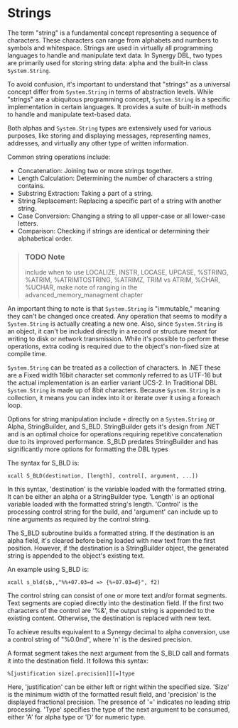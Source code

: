 # Strings
The term "string" is a fundamental concept representing a sequence of characters. These characters can range from alphabets and numbers to symbols and whitespace. Strings are used in virtually all programming languages to handle and manipulate text data. In Synergy DBL, two types are primarily used for storing string data: alpha and the built-in class `System.String`.

To avoid confusion, it's important to understand that "strings" as a universal concept differ from `System.String` in terms of abstraction levels. While "strings" are a ubiquitous programming concept, `System.String` is a specific implementation in certain languages. It provides a suite of built-in methods to handle and manipulate text-based data.

Both alphas and `System.String` types are extensively used for various purposes, like storing and displaying messages, representing names, addresses, and virtually any other type of written information.

Common string operations include:

-   Concatenation: Joining two or more strings together.
-   Length Calculation: Determining the number of characters a string contains.
-   Substring Extraction: Taking a part of a string.
-   String Replacement: Replacing a specific part of a string with another string.
-   Case Conversion: Changing a string to all upper-case or all lower-case letters.
-   Comparison: Checking if strings are identical or determining their alphabetical order.

> ### TODO Note
> include when to use LOCALIZE, INSTR, LOCASE, UPCASE, %STRING, %ATRIM, %ATRIMTOSTRING, %ATRIMZ, TRIM vs ATRIM, %CHAR, %UCHAR, make note of ranging in the advanced_memory_managment chapter 


An important thing to note is that `System.String` is "immutable," meaning they can't be changed once created. Any operation that seems to modify a `System.String` is actually creating a new one. Also, since `System.String` is an object, it can't be included directly in a record or structure meant for writing to disk or network transmission. While it's possible to perform these operations, extra coding is required due to the object's non-fixed size at compile time.

`System.String` can be treated as a collection of characters. In .NET these are a Fixed width 16bit character set commonly referred to as UTF-16 but the actual implementation is an earlier variant UCS-2. In Traditional DBL `System.String` is made up of 8bit characters. Because `System.String` is a collection, it means you can index into it or iterate over it using a foreach loop.

Options for string manipulation include `+` directly on a `System.String` or Alpha, StringBuilder, and S_BLD. StringBuilder gets it's design from .NET and is an optimal choice for operations requiring repetitive concatenation due to its improved performance. S_BLD predates StringBuilder and has significantly more options for formatting the DBL types

The syntax for S_BLD is:

`xcall S_BLD(destination, [length], control[, argument, ...])`

In this syntax, 'destination' is the variable loaded with the formatted string. It can be either an alpha or a StringBuilder type. 'Length' is an optional variable loaded with the formatted string's length. 'Control' is the processing control string for the build, and 'argument' can include up to nine arguments as required by the control string.

The S_BLD subroutine builds a formatted string. If the destination is an alpha field, it's cleared before being loaded with new text from the first position. However, if the destination is a StringBuilder object, the generated string is appended to the object's existing text.

An example using S_BLD is:

`xcall s_bld(sb,,"%%+07.03=d => {%+07.03=d}", f2)`

The control string can consist of one or more text and/or format segments. Text segments are copied directly into the destination field. If the first two characters of the control are '%&', the output string is appended to the existing content. Otherwise, the destination is replaced with new text.

To achieve results equivalent to a Synergy decimal to alpha conversion, use a control string of "%0.0nd", where 'n' is the desired precision.

A format segment takes the next argument from the S_BLD call and formats it into the destination field. It follows this syntax:

`%[justification size[.precision]][=]type`

Here, 'justification' can be either left or right within the specified size. 'Size' is the minimum width of the formatted result field, and 'precision' is the displayed fractional precision. The presence of '=' indicates no leading strip processing. 'Type' specifies the type of the next argument to be consumed, either 'A' for alpha type or 'D' for numeric type.